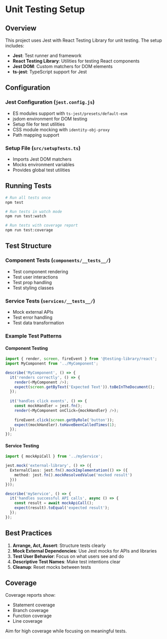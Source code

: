 # Unit Testing Setup

## Overview

This project uses Jest with React Testing Library for unit testing. The setup includes:

- **Jest**: Test runner and framework
- **React Testing Library**: Utilities for testing React components
- **Jest DOM**: Custom matchers for DOM elements
- **ts-jest**: TypeScript support for Jest

## Configuration

### Jest Configuration (`jest.config.js`)
- ES modules support with `ts-jest/presets/default-esm`
- jsdom environment for DOM testing
- Setup file for test utilities
- CSS module mocking with `identity-obj-proxy`
- Path mapping support

### Setup File (`src/setupTests.ts`)
- Imports Jest DOM matchers
- Mocks environment variables
- Provides global test utilities

## Running Tests

```bash
# Run all tests once
npm test

# Run tests in watch mode
npm run test:watch

# Run tests with coverage report
npm run test:coverage
```

## Test Structure

### Component Tests (`components/__tests__/`)
- Test component rendering
- Test user interactions
- Test prop handling
- Test styling classes

### Service Tests (`services/__tests__/`)
- Mock external APIs
- Test error handling
- Test data transformation

### Example Test Patterns

#### Component Testing
```typescript
import { render, screen, fireEvent } from '@testing-library/react';
import MyComponent from '../MyComponent';

describe('MyComponent', () => {
  it('renders correctly', () => {
    render(<MyComponent />);
    expect(screen.getByText('Expected Text')).toBeInTheDocument();
  });
  
  it('handles click events', () => {
    const mockHandler = jest.fn();
    render(<MyComponent onClick={mockHandler} />);
    
    fireEvent.click(screen.getByRole('button'));
    expect(mockHandler).toHaveBeenCalledTimes(1);
  });
});
```

#### Service Testing
```typescript
import { mockApiCall } from '../myService';

jest.mock('external-library', () => ({
  ExternalClass: jest.fn().mockImplementation(() => ({
    method: jest.fn().mockResolvedValue('mocked result')
  }))
}));

describe('myService', () => {
  it('handles successful API calls', async () => {
    const result = await mockApiCall();
    expect(result).toEqual('expected result');
  });
});
```

## Best Practices

1. **Arrange, Act, Assert**: Structure tests clearly
2. **Mock External Dependencies**: Use Jest mocks for APIs and libraries
3. **Test User Behavior**: Focus on what users see and do
4. **Descriptive Test Names**: Make test intentions clear
5. **Cleanup**: Reset mocks between tests

## Coverage

Coverage reports show:
- Statement coverage
- Branch coverage  
- Function coverage
- Line coverage

Aim for high coverage while focusing on meaningful tests.